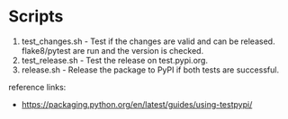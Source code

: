 # Scripts

1. test_changes.sh - Test if the changes are valid and can be released. flake8/pytest are run and the version is checked.
2. test_release.sh - Test the release on test.pypi.org.
3. release.sh - Release the package to PyPI if both tests are successful.


reference links:

- https://packaging.python.org/en/latest/guides/using-testpypi/
